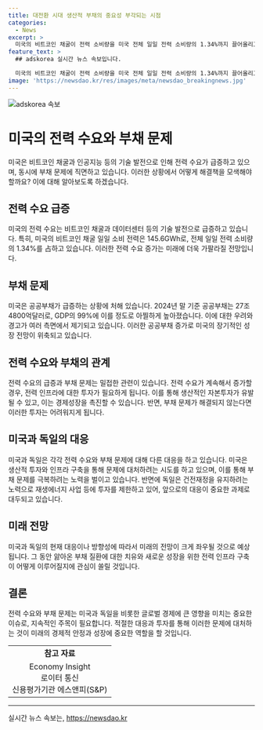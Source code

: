 ```yaml
---
title: 대전환 시대 생산적 부채의 중요성 부각되는 시점
categories:
  - News
excerpt: >
  미국의 비트코인 채굴이 전력 소비량을 미국 전체 일일 전력 소비량의 1.34%까지 끌어올리고, 미국의 공공부채가 늘어나고 있어 경제 전망이 우려된다. 하버드대 교수 니얼 퍼거슨은 정부 부채가 국방 예산을 넘어설 경우 국가 쇠락을 경고하며, 블랙록 CEO 래리 핑크도 부채 문제에 우려를 표명하였다. 글로벌 경제 전문가들은 새로운 부채 발행과 생산적 투자가 경제에 긍정적 영향을 미칠 것으로 보이며, 전력 수요 증가와 관련된 인프라 투자가 필요하다는 주장이 나왔다. 독일은 건전재정 정책에 달려 국가 전략 산업에 대한 투자가 감소되고 있는 상황이다.
feature_text: >
  ## adskorea 실시간 뉴스 속보입니다.

  미국의 비트코인 채굴이 전력 소비량을 미국 전체 일일 전력 소비량의 1.34%까지 끌어올리고, 미국의 공공부채가 늘어나고 있어 경제 전망이 우려된다. 하버드대 교수 니얼 퍼거슨은 정부 부채가 국방 예산을 넘어설 경우 국가 쇠락을 경고하며, 블랙록 CEO 래리 핑크도 부채 문제에 우려를 표명하였다. 글로벌 경제 전문가들은 새로운 부채 발행과 생산적 투자가 경제에 긍정적 영향을 미칠 것으로 보이며, 전력 수요 증가와 관련된 인프라 투자가 필요하다는 주장이 나왔다. 독일은 건전재정 정책에 달려 국가 전략 산업에 대한 투자가 감소되고 있는 상황이다.
image: 'https://newsdao.kr/res/images/meta/newsdao_breakingnews.jpg'
---
```


<p><img src="https://newsdao.kr/res/images/meta/newsdao_breakingnews.jpg" alt="adskorea 속보" /></p>

<h1>미국의 전력 수요와 부채 문제</h1>

<p data-ke-size="size16">미국은 비트코인 채굴과 인공지능 등의 기술 발전으로 인해 전력 수요가 급증하고 있으며, 동시에 부채 문제에 직면하고 있습니다. 이러한 상황에서 어떻게 해결책을 모색해야 할까요? 이에 대해 알아보도록 하겠습니다.</p>

<h2>전력 수요 급증</h2>

<p data-ke-size="size16">미국의 전력 수요는 비트코인 채굴과 데이터센터 등의 기술 발전으로 급증하고 있습니다. 특히, 미국의 비트코인 채굴 일일 소비 전력은 145.6GWh로, 전체 일일 전력 소비량의 1.34%를 占하고 있습니다. 이러한 전력 수요 증가는 미래에 더욱 가팔라질 전망입니다. </p>

<h2>부채 문제</h2>

<p data-ke-size="size16">미국은 공공부채가 급증하는 상황에 처해 있습니다. 2024년 말 기준 공공부채는 27조4800억달러로, GDP의 99%에 이를 정도로 아찔하게 높아졌습니다. 이에 대한 우려와 경고가 여러 측면에서 제기되고 있습니다. 이러한 공공부채 증가로 미국의 장기적인 성장 전망이 위축되고 있습니다.</p>

<h2>전력 수요와 부채의 관계</h2>

<p data-ke-size="size16">전력 수요의 급증과 부채 문제는 밀접한 관련이 있습니다. 전력 수요가 계속해서 증가할 경우, 전력 인프라에 대한 투자가 필요하게 됩니다. 이를 통해 생산적인 자본투자가 유발될 수 있고, 이는 경제성장을 촉진할 수 있습니다. 반면, 부채 문제가 해결되지 않는다면 이러한 투자는 어려워지게 됩니다.</p>

<h2>미국과 독일의 대응</h2>

<p data-ke-size="size16">미국과 독일은 각각 전력 수요와 부채 문제에 대해 다른 대응을 하고 있습니다. 미국은 생산적 투자와 인프라 구축을 통해 문제에 대처하려는 시도를 하고 있으며, 이를 통해 부채 문제를 극복하려는 노력을 벌이고 있습니다. 반면에 독일은 건전재정을 유지하려는 노력으로 재생에너지 사업 등에 투자를 제한하고 있어, 앞으로의 대응이 중요한 과제로 대두되고 있습니다.</p>

<h2>미래 전망</h2>

<p data-ke-size="size16">미국과 독일의 현재 대응이나 방향성에 따라서 미래의 전망이 크게 좌우될 것으로 예상됩니다. 그 동안 앓아온 부채 질환에 대한 치유와 새로운 성장을 위한 전력 인프라 구축이 어떻게 이루어질지에 관심이 쏠릴 것입니다.</p>

<h2>결론</h2>

<p data-ke-size="size16">전력 수요와 부채 문제는 미국과 독일을 비롯한 글로벌 경제에 큰 영향을 미치는 중요한 이슈로, 지속적인 주목이 필요합니다. 적절한 대응과 투자를 통해 이러한 문제에 대처하는 것이 미래의 경제적 안정과 성장에 중요한 역할을 할 것입니다.</p>

<table>
    <tbody>
        <tr>
            <td style="text-align: center; height: 17px;"><b>참고 자료</b></td>
        </tr>
        <tr>
            <td style="text-align: center; height: 17px;">Economy Insight<br>로이터 통신<br>신용평가기관 에스앤피(S&P)</td>
        </tr>
    </tbody>
</table>

<p><hr></p>
실시간 뉴스 속보는, <a href="https://newsdao.kr" rel="dofollow">https://newsdao.kr</a>


